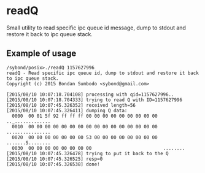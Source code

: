 # readQ
Small utility to read specific ipc queue id message, dump to stdout and restore it back to ipc queue stack.

Example of usage
-----

```
/sybond/posix>./readQ 1157627996
readQ - Read specific ipc queue id, dump to stdout and restore it back to ipc queue stack.
Copyright (c) 2015 Bondan Sumbodo <sybond@gmail.com>

[2015/08/10 10:07:18.704108] processing with qid=1157627996..
[2015/08/10 10:07:18.704333] trying to read Q with ID=1157627996
[2015/08/10 10:07:45.326352] received length=56
[2015/08/10 10:07:45.326411] dumping Q data:
  0000  00 01 5f 92 ff ff ff 00 00 00 00 00 00 00 00 00  .._.............
  0010  00 00 00 00 00 00 00 00 00 00 00 00 00 00 00 00  ................
  0020  00 00 00 00 00 00 00 53 00 00 00 00 00 00 00 00  .......S........
  0030  00 00 00 00 00 00 00 00                          ........
[2015/08/10 10:07:45.326478] trying to put it back to the Q
[2015/08/10 10:07:45.326525] resp=0
[2015/08/10 10:07:45.326538] done!
```
